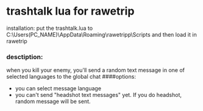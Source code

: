 # trashtalk lua for rawetrip
installation: put the trashtalk.lua to C:\Users\(PC_NAME)\AppData\Roaming\rawetripp\Scripts and then load it in rawetrip
### desctiption:
when you kill your enemy, you'll send a random text message in one of selected languages to the global chat
####options:
* you can select message language
* you can't send "headshot text messages" yet. If you do headshot, random message will be sent.
